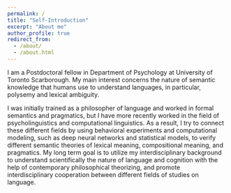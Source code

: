```yaml
---
permalink: /
title: "Self-Introduction"
excerpt: "About me"
author_profile: true
redirect_from: 
  - /about/
  - /about.html
---
```


I am a Postdoctoral fellow in Department of Psychology at University of Toronto Scarborough. My main interest concerns the nature of semantic knowledge that humans use to understand languages, in particular, polysemy and lexical ambiguity. 

I was initially trained as a philosopher of language and worked in formal semantics and pragmatics, but I have more recently worked in the field of psycholinguistics and computational linguistics. As a result, I try to connect these different fields by using behavioral experiments and computational modeling, such as deep neural networks and statistical models, to verify different semantic theories of lexical meaning, compositional meaning, and pragmatics. My long term goal is to utilize my interdisciplinary background to understand scientifically the nature of language and cognition with the help of contemporary philosophical theorizing, and promote interdisciplinary cooperation between different fields of studies on language.
